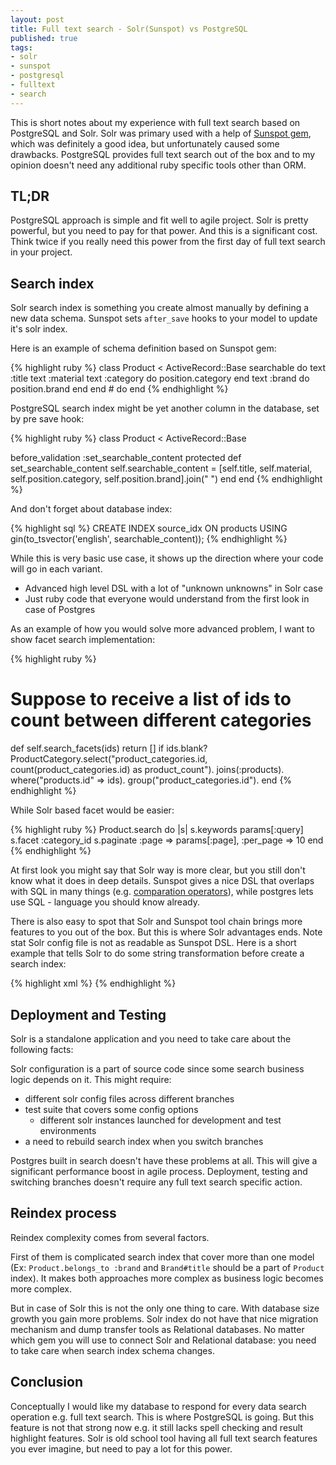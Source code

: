```yaml
---
layout: post
title: Full text search - Solr(Sunspot) vs PostgreSQL 
published: true
tags: 
- solr
- sunspot
- postgresql
- fulltext
- search
---
```


This is short notes about my experience with full text search based on PostgreSQL and Solr.
Solr was primary used with a help of [Sunspot gem](https://github.com/sunspot/sunspot), which was definitely a good idea, 
but unfortunately caused some drawbacks. PostgreSQL provides full text search out of the box and to my opinion doesn't need any 
additional ruby specific tools other than ORM.
<!--more-->

## TL;DR

PostgreSQL approach is simple and fit well to agile project.
Solr is pretty powerful, but you need to pay for that power. And this is a significant cost.
Think twice if you really need this power from the first day of full text search in your project.

## Search index

Solr search index is something you create almost manually by defining a new data schema.
Sunspot sets `after_save` hooks to your model to update it's solr index.

Here is an example of schema definition based on Sunspot gem:

{% highlight ruby %}
class Product < ActiveRecord::Base
  searchable do
    text :title
    text :material
    text :category do
      position.category
    end
    text :brand do
      position.brand
    end
  end # do
end
{% endhighlight %}



PostgreSQL search index might be yet another column in the database, set by pre save hook:

{% highlight ruby %}
class Product < ActiveRecord::Base

  before_validation :set_searchable_content
  protected
  def set_searchable_content
    self.searchable_content = [self.title, self.material, self.position.category, self.position.brand].join(" ")
  end
end
{% endhighlight %}

And don't forget about database index:

{% highlight sql %}
CREATE INDEX source_idx ON products USING gin(to_tsvector('english', searchable_content)); 
{% endhighlight %}

While this is very basic use case, it shows up the direction where your code will go in each variant.

* Advanced high level DSL with a lot of "unknown unknowns" in Solr case
* Just ruby code that everyone would understand from the first look in case of Postgres

As an example of how you would solve more advanced problem, I want to show facet search implementation:

{% highlight ruby %}
# Suppose to receive a list of ids to count between different categories
def self.search_facets(ids)
  return [] if ids.blank?
  ProductCategory.select("product_categories.id, count(product_categories.id) as product_count").
     joins(:products).
     where("products.id" => ids).
     group("product_categories.id").
end
{% endhighlight %}

While Solr based facet would be easier:

{% highlight ruby %}
Product.search do |s|
  s.keywords params[:query]
  s.facet :category_id
  s.paginate :page => params[:page], :per_page => 10
end
{% endhighlight %}

At first look you might say that Solr way is more clear, but you still don't know what it does in deep details.
Sunspot gives a nice DSL that overlaps with SQL in many things (e.g. [comparation operators](https://github.com/sunspot/sunspot/wiki/Scoping-by-attribute-fields)), while postgres lets use SQL - language you should know already.

There is also easy to spot that Solr and Sunspot tool chain brings more features to you out of the box.
But this is where Solr advantages ends.
Note stat Solr config file is not as readable as Sunspot DSL. 
Here is a short example that tells Solr to do some string transformation before create a search index:

{% highlight xml %}
<fieldType name="text" class="solr.TextField" omitNorms="false">
  <analyzer>
    <tokenizer class="solr.StandardTokenizerFactory"/>
    <filter class="solr.StandardFilterFactory"/>
    <filter class="solr.LowerCaseFilterFactory"/>
    <filter class="solr.SnowballPorterFilterFactory" language="English"/>
  </analyzer>
</fieldType>
{% endhighlight %}


## Deployment and Testing

Solr is a standalone application and you need to take care about the following facts:

Solr configuration is a part of source code since some search business logic depends on it. This might require:

* different solr config files across different branches 
* test suite that covers some config options
  * different solr instances launched for development and test environments
* a need to rebuild search index when you switch branches

Postgres built in search doesn't have these problems at all. This will give a significant performance boost in agile process.  Deployment, testing and switching branches doesn't require any full text search specific action.


## Reindex process

Reindex complexity comes from several factors.

First of them is complicated search index that cover more than one model (Ex: `Product.belongs_to :brand` and `Brand#title` should be a part of `Product` index).
It makes both approaches more complex as business logic becomes more complex.

But in case of Solr this is not the only one thing to care.
With database size growth you gain more problems. Solr index do not have that nice migration mechanism and dump transfer tools as Relational databases.
No matter which gem you will use to connect Solr and Relational database: you need to take care when search index schema changes.


## Conclusion

Conceptually I would like my database to respond for every data search operation e.g. full text search.
This is where PostgreSQL is going. But this feature is not that strong now e.g. it still lacks spell checking and result highlight features.
Solr is old school tool having all full text search features you ever imagine, but need to pay a lot for this power.



